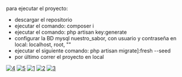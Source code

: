 para ejecutar el proyecto: 

- descargar el repositorio
- ejecutar el comando: composer i
- ejecutar el comando: php artisan key:generate
- configurar la BD mysql nuestro_sabor, con usuario y contraseña en local: localhost, root, ""
- ejecutar el siguiente comando: php artisan migrate]:fresh --seed
- por último correr el proyecto en local



<a href="https://ibb.co/zsDVB0W"><img src="https://i.ibb.co/D4TfvSP/4.png" alt="4" border="0"></a>
<a href="https://ibb.co/8bxpbh1"><img src="https://i.ibb.co/sC1GCB8/5.png" alt="5" border="0"></a>
<a href="https://ibb.co/5vvDbS5"><img src="https://i.ibb.co/tccfVvb/1.png" alt="1" border="0"></a>
<a href="https://ibb.co/M90C43p"><img src="https://i.ibb.co/pnFL89Z/2.png" alt="2" border="0"></a>
<a href="https://ibb.co/tZZP7Dt"><img src="https://i.ibb.co/5YYxNLy/3.png" alt="3" border="0"></a>
